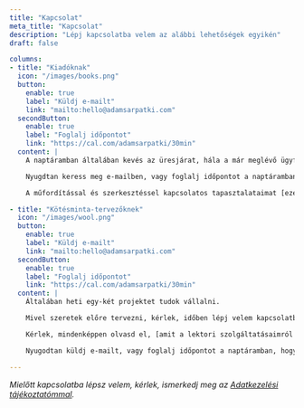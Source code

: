 ```yaml
---
title: "Kapcsolat"
meta_title: "Kapcsolat"
description: "Lépj kapcsolatba velem az alábbi lehetőségek egyikén"
draft: false

columns:
- title: "Kiadóknak"
  icon: "/images/books.png"
  button:
    enable: true
    label: "Küldj e-mailt"
    link: "mailto:hello@adamsarpatki.com"
  secondButton:
    enable: true
    label: "Foglalj időpontot"
    link: "https://cal.com/adamsarpatki/30min"
  content: |
    A naptáramban általában kevés az üresjárat, hála a már meglévő ügyfeleimnek, viszont örömmel beszélgetnék egyet, hátha mégis belefér egy új projekt.

    Nyugdtan keress meg e-mailben, vagy foglalj időpontot a naptáramban.

    A műfordítással és szerkesztéssel kapcsolatos tapasztalataimat [ezen az oldalon](/hu/translation-and-editing/) találod, a publikációs jegyzékemet pedig [itt](/hu/publications/).

- title: "Kötésminta-tervezőknek"
  icon: "/images/wool.png"
  button:
    enable: true
    label: "Küldj e-mailt"
    link: "mailto:hello@adamsarpatki.com"
  secondButton:
    enable: true
    label: "Foglalj időpontot"
    link: "https://cal.com/adamsarpatki/30min"
  content: |
    Általában heti egy-két projektet tudok vállalni.

    Mivel szeretek előre tervezni, kérlek, időben lépj velem kapcsolatba. Minél előbb jelentkezel, annál biztosabb, hogy bele fog férni a mintád. 😊

    Kérlek, mindenképpen olvasd el, [amit a lektori szolgáltatásaimról írtam](/hu/knitting-technical-editing/).

    Nyugodtan küldj e-mailt, vagy foglalj időpontot a naptáramban, hogy személyesen beszélhessük meg a részleteket.

---
```


*Mielőtt kapcsolatba lépsz velem, kérlek, ismerkedj meg az [Adatkezelési tájékoztatómmal](/hu/privacy-policy/).*